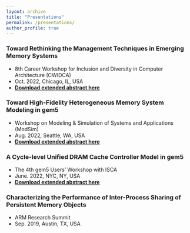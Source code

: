 ```yaml
---
layout: archive
title: "Presentations"
permalink: /presentations/
author_profile: true
---
```



### Toward Rethinking the Management Techniques in Emerging Memory Systems
* 8th Career Workshop for Inclusion and Diversity in Computer Architecture (CWIDCA)
* Oct. 2022, Chicago, IL, USA
* [**Download extended abstract here**](http://mbabaie.github.io/files/CWIDCA_Workshop_2022.pdf)

### Toward High-Fidelity Heterogeneous Memory System Modeling in gem5
* Workshop on Modeling & Simulation of Systems and Applications (ModSim)
* Aug. 2022, Seattle, WA, USA
* [**Download extended abstract here**](http://mbabaie.github.io/files/Presentation2.pdf)
	
### A Cycle-level Unified DRAM Cache Controller Model in gem5
* The 4th gem5 Users’ Workshop with ISCA
* June. 2022, NYC, NY, USA
* [**Download extended abstract here**](http://mbabaie.github.io/files/Presentation1.pdf)
	
### Characterizing the Performance of Inter-Process Sharing of Persistent Memory Objects
* ARM Research Summit
* Sep. 2019, Austin, TX, USA
